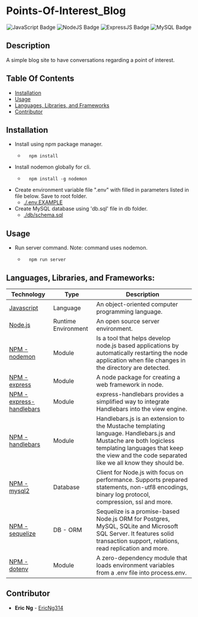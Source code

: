 # Points-Of-Interest_Blog

<div align="center">
 <img src="https://img.shields.io/badge/JavaScript-323330?style=flat&logo=javascript&logoColor=F7DF1E" alt="JavaScript Badge"/>
 <img src="https://img.shields.io/badge/Node.js-43853D?style=flat&logo=node.js&logoColor=white" alt="NodeJS Badge"/>
 <img src="https://img.shields.io/badge/Express.js-white?style=flat&logo=express&logoColor=black" alt="ExpressJS Badge"/>
 <img src="https://img.shields.io/badge/MySQL-00000F?style=flat&logo=mysql&logoColor=white" alt="MySQL Badge"/>
</div>

## Description
A simple blog site to have conversations regarding a point of interest.





## Table Of Contents
 - [Installation](#installation) 
 - [Usage](#usage) 
 - [Languages, Libraries, and Frameworks](#languages)
 - [Contributor](#contributor)

## Installation
 - Install using npm package manager. 
    - ```
        npm install
        ``` 
 - Install nodemon globally for cli.
    - ```
        npm install -g nodemon
        ``` 
 - Create environment variable file ".env" with filled in parameters listed in file below. Save to root folder.
    - [./.env.EXAMPLE](./.env.EXAMPLE)
 - Create MySQL database using 'db.sql' file in db folder.
    - [./db/schema.sql](./db/schema.sql)

## Usage
 - Run server command. Note: command uses nodemon.
    - ```
        npm run server
        ``` 

<div id='languages'></div>

## **Languages, Libraries, and Frameworks:**

| Technology | Type | Description |
| ----------- | ----- | -------- |
| [Javascript](https://www.javascript.com/) | Language | An object-oriented computer programming language. |
| [Node.js](https://nodejs.org/en/) | Runtime Environment | An open source server environment. |
| [NPM - nodemon](https://www.npmjs.com/package/nodemon) | Module | Is a tool that helps develop node.js based applications by automatically restarting the node application when file changes in the directory are detected. |
| [NPM - express](https://www.npmjs.com/package/express) | Module | A node package for creating a web framework in node. |
| [NPM - express-handlebars](https://www.npmjs.com/package/express-handlebars) | Module | express-handlebars provides a simplified way to integrate Handlebars into the view engine. |
| [NPM - handlebars](https://www.npmjs.com/package/handlebars) | Module | Handlebars.js is an extension to the Mustache templating language. Handlebars.js and Mustache are both logicless templating languages that keep the view and the code separated like we all know they should be. |
| [NPM - mysql2](https://www.npmjs.com/package/mysql2) | Database | Client for Node.js with focus on performance. Supports prepared statements, non-utf8 encodings, binary log protocol, compression, ssl and more. |
| [NPM - sequelize](https://www.npmjs.com/package/sequelize) | DB - ORM | Sequelize is a promise-based Node.js ORM for Postgres, MySQL, SQLite and Microsoft SQL Server. It features solid transaction support, relations, read replication and more. |
| [NPM - dotenv](https://www.npmjs.com/package/cli-table3) | Module | A zero-dependency module that loads environment variables from a .env file into process.env. |



## Contributor
 - **Eric Ng**  - [EricNg314](https://github.com/EricNg314) 
